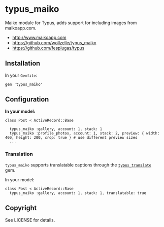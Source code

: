 # typus_maiko

Maiko module for Typus, adds support for including images from maikoapp.com.

* http://www.maikoapp.com
* https://github.com/wollzelle/typus_maiko
* https://github.com/fesplugas/typus

## Installation

In your `Gemfile`:

    gem 'typus_maiko'

## Configuration

**In your model:**

    class Post < ActiveRecord::Base

      typus_maiko :gallery, account: 1, stack: 1
      typus_maiko :profile_photos, account: 1, stack: 2, preview: { width: 400, height: 200, crop: true } # use different preview sizes
      ...

### Translation

`typus_maiko` supports translatable captions through the [`typus_translate`](https://github.com/wollzelle/typus_translate) gem.

In your model:

    class Post < ActiveRecord::Base
      typus_maiko :gallery, account: 1, stack: 1, translatable: true

## Copyright

See LICENSE for details.

